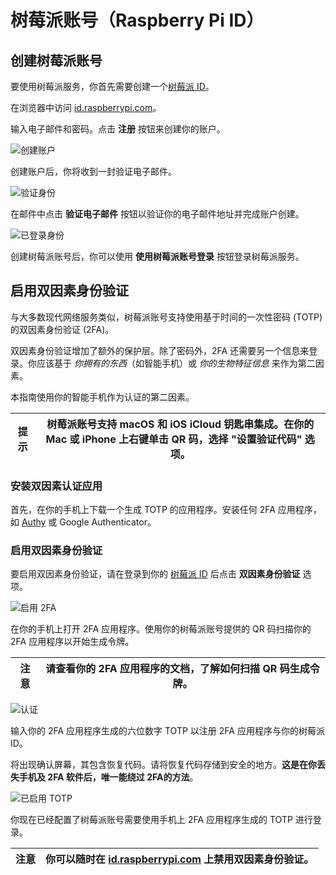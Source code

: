 # 树莓派账号（Raspberry Pi ID）

## 创建树莓派账号

要使用树莓派服务，你首先需要创建一个[树莓派 ID](https://id.raspberrypi.com/)。

在浏览器中访问 [id.raspberrypi.com](https://id.raspberrypi.com/)。

输入电子邮件和密码。点击 **注册** 按钮来创建你的账户。

![创建账户](https://www.raspberrypi.com/documentation/services/images/create_account_identity.png?hash=b7d11456c6e8e284a9b5cd9b91e1de77)

创建账户后，你将收到一封验证电子邮件。

![验证身份](https://www.raspberrypi.com/documentation/services/images/verify_identity.png?hash=fae9bdb9ea173de1bb1175ce2eb6d51e)

在邮件中点击 **验证电子邮件** 按钮以验证你的电子邮件地址并完成账户创建。

![已登录身份](https://www.raspberrypi.com/documentation/services/images/signed_in_identity.png?hash=75b76927f5b2e4cc641bfdbfc13b31d3)

创建树莓派账号后，你可以使用 **使用树莓派账号登录** 按钮登录树莓派服务。

## 启用双因素身份验证

与大多数现代网络服务类似，树莓派账号支持使用基于时间的一次性密码 (TOTP) 的双因素身份验证 (2FA)。

双因素身份验证增加了额外的保护层。除了密码外，2FA 还需要另一个信息来登录。你应该基于 *你拥有的东西*（如智能手机）或 *你的生物特征信息* 来作为第二因素。

本指南使用你的智能手机作为认证的第二因素。

| 提示 | 树莓派账号支持 macOS 和 iOS iCloud 钥匙串集成。在你的 Mac 或 iPhone 上右键单击 QR 码，选择 "设置验证代码" 选项。 |
| ----- | ----------------------------------------------------------------------------------------------------------------------------------------------------------------- |

### 安装双因素认证应用

首先，在你的手机上下载一个生成 TOTP 的应用程序。安装任何 2FA 应用程序，如 [Authy](https://authy.com/) 或 Google Authenticator。

### 启用双因素身份验证

要启用双因素身份验证，请在登录到你的 [树莓派 ID](https://id.raspberrypi.com/) 后点击 **双因素身份验证** 选项。

![启用 2FA](https://www.raspberrypi.com/documentation/services/images/enable_2fa.png?hash=4d98c2191e3e389bd8a049dcb2585ca4)

在你的手机上打开 2FA 应用程序。使用你的树莓派账号提供的 QR 码扫描你的 2FA 应用程序以开始生成令牌。

| 注意 | 请查看你的 2FA 应用程序的文档，了解如何扫描 QR 码生成令牌。 |
| ------ | ----------------------------------------------------------------------------------------------- |

![认证](https://www.raspberrypi.com/documentation/services/images/authenticate.png?hash=cf3423489e85d64e8aeafd30eee67eb7)

输入你的 2FA 应用程序生成的六位数字 TOTP 以注册 2FA 应用程序与你的树莓派 ID。

将出现确认屏幕，其包含恢复代码。请将恢复代码存储到安全的地方。**这是在你丢失手机及 2FA 软件后，唯一能绕过 2FA的方法**。

![已启用 TOTP](https://www.raspberrypi.com/documentation/services/images/totp_enabled.png?hash=b2448ab2aa08b20103aa24050e46497a)

你现在已经配置了树莓派账号需要使用手机上 2FA 应用程序生成的 TOTP 进行登录。

| 注意 | 你可以随时在 [id.raspberrypi.com](https://id.raspberrypi.com/) 上禁用双因素身份验证。 |
| ------ | --------------------------------------------------------------------------- |
